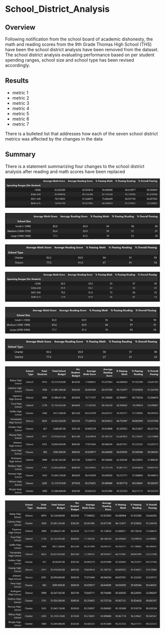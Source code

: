 # School_District_Analysis
## Overview
Following notification from the school board of academic dishonesty, the math and reading scores from the 9th Grade Thomas High School (THS) have been the school district analysis have been removed from the dataset. The school district analysis evaluating performance based on per student spending ranges, school size and school type has been revised accordingly. 

## Results


- metric 1
- metric 2
- metric 3
- metric 4
- metric 5
- metric 6
- metric 7


There is a bulleted list that addresses how each of the seven school district metrics was affected by the changes in the data


## Summary




There is a statement summarizing four changes to the school district analysis after reading and math scores have been replaced



![image](/Resources/Prev_Scores_by_Spending.png)

![image](/Resources/Prev_Scores_by_Size.png)

![image](/Resources/Prev_Scores_by_Type.png)

![image](/Resources/New_Scores_by_Spending.png)

![image](/Resources/New_Scores_by_Size.png)

![image](/Resources/New_Scores_by_Type.png)

![image](/Resources/Prev_perSchool_Summary.png)

![image](/Resources/New_perSchool_Summary.png)
